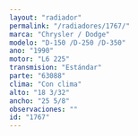 ```yaml
---
layout: "radiador"
permalink: "/radiadores/1767/"
marca: "Chrysler / Dodge"
modelo: "D-150 /D-250 /D-350"
ano: "1990"
motor: "L6 225"
transmision: "Estándar"
parte: "63088"
clima: "Con clima"
alto: "18 3/32"
ancho: "25 5/8"
observaciones: ""
id: "1767"
---
```


